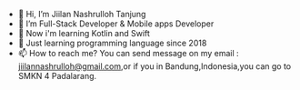 - 👋 Hi, I’m Jiilan Nashrulloh Tanjung
- 👀 I’m Full-Stack Developer & Mobile apps Developer
- 🌱 Now i'm learning Kotlin and Swift
- 💞️ Just learning programming language since 2018
- 📫 How to reach me? You can send message on my email : jiilannashrulloh@gmail.com,or if you in Bandung,Indonesia,you can go to SMKN 4 Padalarang.

<!---
JiilanTj/JiilanTj is a ✨ special ✨ repository because its `README.md` (this file) appears on your GitHub profile.
You can click the Preview link to take a look at your changes.
--->
